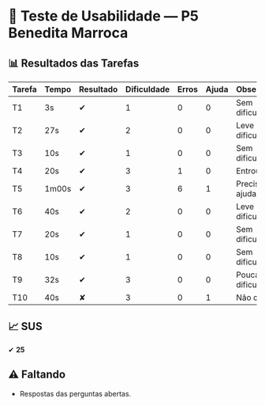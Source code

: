 # 👤 Teste de Usabilidade — P5 Benedita Marroca

## 📊 Resultados das Tarefas
| Tarefa | Tempo | Resultado | Dificuldade | Erros | Ajuda | Observações |
|--------|-------|-----------|-------------|-------|-------|-------------|
| T1 | 3s | ✔ | 1 | 0 | 0 | Sem dificuldades |
| T2 | 27s | ✔ | 2 | 0 | 0 | Leve dificuldade |
| T3 | 10s | ✔ | 1 | 0 | 0 | Sem dificuldades |
| T4 | 20s | ✔ | 3 | 1 | 0 | Entrou errado |
| T5 | 1m00s | ✔ | 3 | 6 | 1 | Precisou de ajuda |
| T6 | 40s | ✔ | 2 | 0 | 0 | Leve dificuldade |
| T7 | 20s | ✔ | 1 | 0 | 0 | Sem dificuldades |
| T8 | 10s | ✔ | 1 | 0 | 0 | Sem dificuldades |
| T9 | 32s | ✔ | 3 | 0 | 0 | Pouca dificuldade |
| T10 | 40s | ✘ | 3 | 0 | 1 | Não concluiu |

## 📈 SUS
✔ **25**

## ⚠️ Faltando
- Respostas das perguntas abertas.
